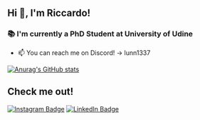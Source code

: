## Hi 👋, I'm Riccardo!

### 📚 I'm currently a PhD Student at University of Udine</h3>

- 📫 You can reach me on Discord! → lunn1337

[![Anurag's GitHub stats](https://github-readme-stats.vercel.app/api?username=riccardolunardi&theme=synthwave)](https://github.com/anuraghazra/github-readme-stats)

## Check me out!

[![Instagram Badge](https://img.shields.io/badge/Instagram-E4405F?style=for-the-badge&logo=instagram&logoColor=white)](https://www.instagram.com/riccardo_lunni/)
[![LinkedIn Badge](https://img.shields.io/badge/LinkedIn-0077B5?style=for-the-badge&logo=linkedin&logoColor=white)](https://www.linkedin.com/in/riccardolunardi/)
